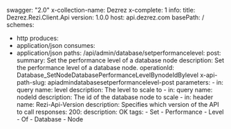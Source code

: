 swagger: "2.0"
x-collection-name: Dezrez
x-complete: 1
info:
  title: Dezrez.Rezi.Client.Api
  version: 1.0.0
host: api.dezrez.com
basePath: /
schemes:
- http
produces:
- application/json
consumes:
- application/json
paths:
  /api/admin/database/setperformancelevel:
    post:
      summary: Set the performance level of a database node
      description: Set the performance level of a database node.
      operationId: Database_SetNodeDatabasePerformanceLevelBynodeIdBylevel
      x-api-path-slug: apiadmindatabasesetperformancelevel-post
      parameters:
      - in: query
        name: level
        description: The level to scale to
      - in: query
        name: nodeId
        description: The id of the database node to scale
      - in: header
        name: Rezi-Api-Version
        description: Specifies which version of the API to call
      responses:
        200:
          description: OK
      tags:
      - Set
      - Performance
      - Level
      - Of
      - Database
      - Node
